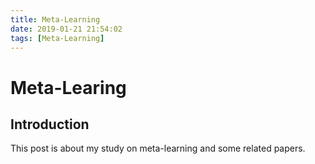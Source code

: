 ```yaml
---
title: Meta-Learning
date: 2019-01-21 21:54:02
tags: [Meta-Learning]
---
```

# Meta-Learing
## Introduction
This post is about my study on meta-learning and some related papers.
